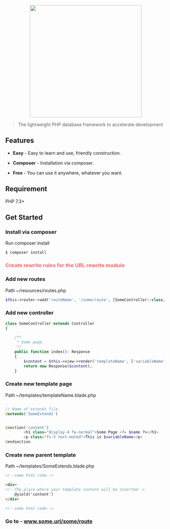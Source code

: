 <p align="center">
    <a href="https://medoo.in" target="_blank"><img width="350" src="https://repository-images.githubusercontent.com/48094950/a69b6180-a1a8-11ea-860f-32cc0caa3d5f"></a>
</p>


> The lightweight PHP database framework to accelerate development

## Features

* **Easy** - Easy to learn and use, friendly construction.

* **Composer** - Installation via composer.

* **Free** - You can use it anywhere, whatever you want.

## Requirement

PHP 7.3+

## Get Started

### Install via composer

Run composer install
```
$ composer install
```
### <span style="color: rgba(255,1,1,0.6)"> Create rewrite rules for the URL rewrite module
### Add new routes
Path ~/resources/routes.php
```php
$this->router->add('routeName', '/some/route', [SomeController::class, "someMethod"]);
```

### Add new controller
```php
class SomeController extends Controller
{

    /**
     * Some page
     */
    public function index(): Response
    {
        $content = $this->view->render('templateName', ['variableName' => 'value']);
        return new Response($content);
    }
```

### Create new template page
Path ~/templates/templateName.blade.php
```php

// Name of extends file.
@extends('SomeExtends')


@section('content')
        <h1 class="display-4 fw-normal">Some Page <?= $name ?></h1>
        <p class="fs-5 text-muted">This is $variableName</p>
@endsection
```


### Create new parent template
Path ~/templates/SomeExtends.blade.php
```html
<!--some html code-->

<div>
<!--The place where your template content will be inserted-->
    @yield('content')
</div>

<!--some html code-->
```

### Go to - www.some.url/some/route
